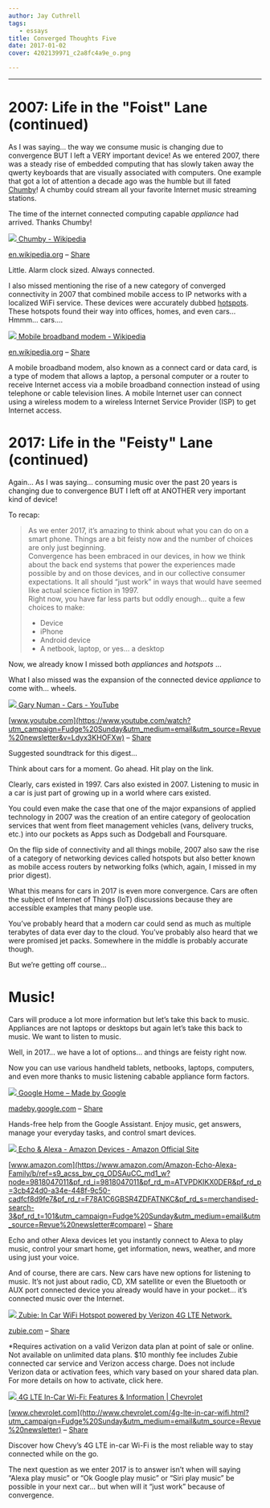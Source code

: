 ```yaml
---
author: Jay Cuthrell
tags:
   - essays
title: Converged Thoughts Five
date: 2017-01-02
cover: 4202139971_c2a8fc4a9e_o.png 

---
```


* * *  
  
# 2007: Life in the "Foist" Lane (continued)  
  
As I was saying… the way we consume music is changing due to convergence BUT I left a VERY important device! As we entered 2007, there was a steady rise of embedded computing that has slowly taken away the qwerty keyboards that are visually associated with computers. One example that got a lot of attention a decade ago was the humble but ill fated [Chumby](https://en.wikipedia.org/wiki/Chumby?utm_campaign=Fudge%20Sunday&utm_medium=email&utm_source=Revue%20newsletter)! A chumby could stream all your favorite Internet music streaming stations.

The time of the internet connected computing capable _appliance_ had arrived.
Thanks Chumby!  
  
[![](./index_files/384px-Chumby_rear_close-up.jpg) ](https://en.wikipedia.org/wiki/Chumby?utm_campaign=Fudge%20Sunday&utm_medium=email&utm_source=Revue%20newsletter)[Chumby - Wikipedia](https://en.wikipedia.org/wiki/Chumby?utm_campaign=Fudge%20Sunday&utm_medium=email&utm_source=Revue%20newsletter)

[en.wikipedia.org](https://en.wikipedia.org/wiki/Chumby?utm_campaign=Fudge%20Sunday&utm_medium=email&utm_source=Revue%20newsletter) – [Share](http://rev.vu/wEOeM?utm_campaign=Issue&utm_content=share&utm_medium=email&utm_source=Fudge+Sunday)

Little. Alarm clock sized. Always connected.  
  
I also missed mentioning the rise of a new category of converged connectivity in 2007 that combined mobile access to IP networks with a localized WiFi service. These devices were accurately dubbed [hotspots](http://www.waav.com/?q=content%2Fpress-release-2-13-07&utm_campaign=Fudge%20Sunday&utm_medium=email&utm_source=Revue%20newsletter). These hotspots found their way into offices, homes, and even cars… Hmmm… cars….  
  
  
[![](./index_files/220px-HSDPA_cellular_router.jpg) ](https://en.wikipedia.org/wiki/Mobile_broadband_modem?utm_campaign=Fudge%20Sunday&utm_medium=email&utm_source=Revue%20newsletter#Integrated_router)[Mobile broadband modem - Wikipedia](https://en.wikipedia.org/wiki/Mobile_broadband_modem?utm_campaign=Fudge%20Sunday&utm_medium=email&utm_source=Revue%20newsletter#Integrated_router)

[en.wikipedia.org](https://en.wikipedia.org/wiki/Mobile_broadband_modem?utm_campaign=Fudge%20Sunday&utm_medium=email&utm_source=Revue%20newsletter#Integrated_router) – [Share](http://rev.vu/DOm6k?utm_campaign=Issue&utm_content=share&utm_medium=email&utm_source=Fudge+Sunday)

A mobile broadband modem, also known as a connect card or data card, is a type
of modem that allows a laptop, a personal computer or a router to receive
Internet access via a mobile broadband connection instead of using telephone
or cable television lines. A mobile Internet user can connect using a wireless
modem to a wireless Internet Service Provider (ISP) to get Internet access.  
  
# 2017: Life in the "Feisty" Lane (continued)  
  
Again… As I was saying… consuming music over the past 20 years is changing due
to convergence BUT I left off at ANOTHER very important kind of device!

To recap:

> As we enter 2017, it’s amazing to think about what you can do on a smart
> phone. Things are a bit feisty now and the number of choices are only just
> beginning.  
> Convergence has been embraced in our devices, in how we think about the back
> end systems that power the experiences made possible by and on those devices,
> and in our collective consumer expectations. It all should “just work” in ways
> that would have seemed like actual science fiction in 1997.  
> Right now, you have far less parts but oddly enough… quite a few choices to
> make:  
>
>  * Device  
>  * iPhone  
>  * Android device  
>  * A netbook, laptop, or yes… a desktop

Now, we already know I missed both _appliances_ and _hotspots_ ...

What I also missed was the expansion of the connected device _appliance_  to
come with... wheels.  
  
[![](./index_files/hqdefault.jpg) ](https://www.youtube.com/watch?utm_campaign=Fudge%20Sunday&utm_medium=email&utm_source=Revue%20newsletter&v=Ldyx3KHOFXw)[Gary Numan - Cars - YouTube](https://www.youtube.com/watch?utm_campaign=Fudge%20Sunday&utm_medium=email&utm_source=Revue%20newsletter&v=Ldyx3KHOFXw)

[www.youtube.com](https://www.youtube.com/watch?utm_campaign=Fudge%20Sunday&utm_medium=email&utm_source=Revue%20newsletter&v=Ldyx3KHOFXw) – [Share](http://rev.vu/PQZdW?utm_campaign=Issue&utm_content=share&utm_medium=email&utm_source=Fudge+Sunday)

Suggested soundtrack for this digest...
  
Think about cars for a moment. Go ahead. Hit play on the link.

Clearly, cars existed in 1997. Cars also existed in 2007. Listening to music
in a car is just part of growing up in a world where cars existed.

You could even make the case that one of the major expansions of applied
technology in 2007 was the creation of an entire category of geolocation
services that went from fleet management vehicles (vans, delivery trucks,
etc.) into our pockets as Apps such as Dodgeball and Foursquare.

On the flip side of connectivity and all things mobile, 2007 also saw the rise
of a category of networking devices called hotspots but also better known as
mobile access routers by networking folks (which, again, I missed in my prior
digest).

What this means for cars in 2017 is even more convergence. Cars are often the
subject of Internet of Things (IoT) discussions because they are accessible
examples that many people use.

You’ve probably heard that a modern car could send as much as multiple
terabytes of data ever day to the cloud. You’ve probably also heard that we
were promised jet packs. Somewhere in the middle is probably accurate though.

But we’re getting off course...

# Music!

Cars will produce a lot more information but let’s take this back to music.
Appliances are not laptops or desktops but again let’s take this back to
music. We want to listen to music.

Well, in 2017... we have a lot of options… and things are feisty right now.

Now you can use various handheld tablets, netbooks, laptops, computers, and
even more thanks to music listening cabable appliance form factors.  
  
[![](./index_files/home_banner.jpg) ](https://madeby.google.com/home/?utm_campaign=Fudge%20Sunday&utm_medium=email&utm_source=Revue%20newsletter)[Google Home – Made by Google](https://madeby.google.com/home/?utm_campaign=Fudge%20Sunday&utm_medium=email&utm_source=Revue%20newsletter)

[madeby.google.com](https://madeby.google.com/home/?utm_campaign=Fudge%20Sunday&utm_medium=email&utm_source=Revue%20newsletter) – [Share](http://rev.vu/lyENV?utm_campaign=Issue&utm_content=share&utm_medium=email&utm_source=Fudge+Sunday)

Hands-free help from the Google Assistant. Enjoy music, get answers, manage
your everyday tasks, and control smart devices.  
  
[![](./index_files/alexa-cp-smarthome._V527808781_.jpg) ](https://www.amazon.com/Amazon-Echo-Alexa-Family/b/ref=s9_acss_bw_cg_ODSAuCC_md1_w?node=9818047011&pf_rd_i=9818047011&pf_rd_m=ATVPDKIKX0DER&pf_rd_p=3cb424d0-a34e-448f-9c50-cadfcf8d9fe7&pf_rd_r=F78A1C6GBSR4ZDFATNKC&pf_rd_s=merchandised-search-3&pf_rd_t=101&utm_campaign=Fudge%20Sunday&utm_medium=email&utm_source=Revue%20newsletter#compare)[Echo & Alexa - Amazon Devices - Amazon Official Site](https://www.amazon.com/Amazon-Echo-Alexa-Family/b/ref=s9_acss_bw_cg_ODSAuCC_md1_w?node=9818047011&pf_rd_i=9818047011&pf_rd_m=ATVPDKIKX0DER&pf_rd_p=3cb424d0-a34e-448f-9c50-cadfcf8d9fe7&pf_rd_r=F78A1C6GBSR4ZDFATNKC&pf_rd_s=merchandised-search-3&pf_rd_t=101&utm_campaign=Fudge%20Sunday&utm_medium=email&utm_source=Revue%20newsletter#compare)

[www.amazon.com](https://www.amazon.com/Amazon-Echo-Alexa-Family/b/ref=s9_acss_bw_cg_ODSAuCC_md1_w?node=9818047011&pf_rd_i=9818047011&pf_rd_m=ATVPDKIKX0DER&pf_rd_p=3cb424d0-a34e-448f-9c50-cadfcf8d9fe7&pf_rd_r=F78A1C6GBSR4ZDFATNKC&pf_rd_s=merchandised-search-3&pf_rd_t=101&utm_campaign=Fudge%20Sunday&utm_medium=email&utm_source=Revue%20newsletter#compare) – [Share](http://rev.vu/Z3Zbl?utm_campaign=Issue&utm_content=share&utm_medium=email&utm_source=Fudge+Sunday)

Echo and other Alexa devices let you instantly connect to Alexa to play music,
control your smart home, get information, news, weather, and more using just
your voice.  
  
And of course, there are cars. New cars have new options for listening to
music. It’s not just about radio, CD, XM satellite or even the Bluetooth or
AUX port connected device you already would have in your pocket… it’s
connected music over the Internet.  
  
[![](./index_files/GettyImages-483595983_low.jpg) ](http://zubie.com/in-car-wifi-hotspot/?utm_campaign=Fudge%20Sunday&utm_medium=email&utm_source=Revue%20newsletter)[Zubie: In Car WiFi Hotspot powered by Verizon 4G LTE Network.](http://zubie.com/in-car-wifi-hotspot/?utm_campaign=Fudge%20Sunday&utm_medium=email&utm_source=Revue%20newsletter)

[zubie.com](http://zubie.com/in-car-wifi-hotspot/?utm_campaign=Fudge%20Sunday&utm_medium=email&utm_source=Revue%20newsletter) – [Share](http://rev.vu/1xARV?utm_campaign=Issue&utm_content=share&utm_medium=email&utm_source=Fudge+Sunday)

*Requires activation on a valid Verizon data plan at point of sale or online.  Not available on unlimited data plans.  $10 monthly fee includes Zubie connected car service and Verizon access charge.  Does not include Verizon data or activation fees, which vary based on your shared data plan.  For more details on how to activate, click here.  
  
[![](./index_files/2016-bb-chevrolet-4G-LTE-masthead-1480x551.jpg) ](http://www.chevrolet.com/4g-lte-in-car-wifi.html?utm_campaign=Fudge%20Sunday&utm_medium=email&utm_source=Revue%20newsletter)[4G LTE In-Car Wi-Fi: Features & Information | Chevrolet](http://www.chevrolet.com/4g-lte-in-car-wifi.html?utm_campaign=Fudge%20Sunday&utm_medium=email&utm_source=Revue%20newsletter)

[www.chevrolet.com](http://www.chevrolet.com/4g-lte-in-car-wifi.html?utm_campaign=Fudge%20Sunday&utm_medium=email&utm_source=Revue%20newsletter) – [Share](http://rev.vu/wEOkX?utm_campaign=Issue&utm_content=share&utm_medium=email&utm_source=Fudge+Sunday)

Discover how Chevy’s 4G LTE in-car Wi-Fi is the most reliable way to stay
connected while on the go.  
  
The next question as we enter 2017 is to answer isn’t when will saying “Alexa
play music” or “Ok Google play music” or “Siri play music” be possible in your
next car… but when will it “just work” because of convergence.  
